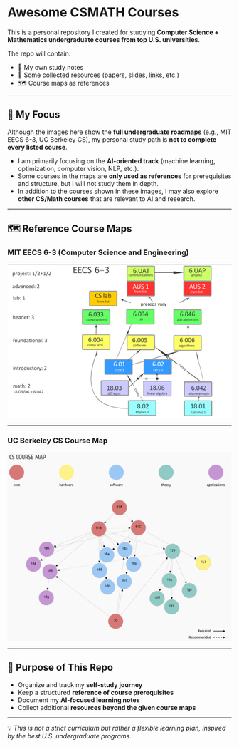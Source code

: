 # Awesome CSMATH Courses

This is a personal repository I created for studying **Computer Science + Mathematics undergraduate courses from top U.S. universities**.  

The repo will contain:
- 📒 My own study notes  
- 📂 Some collected resources (papers, slides, links, etc.)  
- 🗺️ Course maps as references  

---

## 🎯 My Focus

Although the images here show the **full undergraduate roadmaps** (e.g., MIT EECS 6-3, UC Berkeley CS), my personal study path is **not to complete every listed course**.  

- I am primarily focusing on the **AI-oriented track** (machine learning, optimization, computer vision, NLP, etc.).  
- Some courses in the maps are **only used as references** for prerequisites and structure, but I will not study them in depth.  
- In addition to the courses shown in these images, I may also explore **other CS/Math courses** that are relevant to AI and research.  

---

## 🗺️ Reference Course Maps

### MIT EECS 6-3 (Computer Science and Engineering)

![MIT EECS 6-3 Roadmap](./Awesome_CSMATH_Courses/mit.jpg)

---

### UC Berkeley CS Course Map

![UC Berkeley CS Roadmap](./Awesome_CSMATH_Courses/ucb.jpg)

---

## 📌 Purpose of This Repo

- Organize and track my **self-study journey**  
- Keep a structured **reference of course prerequisites**  
- Document my **AI-focused learning notes**  
- Collect additional **resources beyond the given course maps**  

---

💡 *This is not a strict curriculum but rather a flexible learning plan, inspired by the best U.S. undergraduate programs.*

